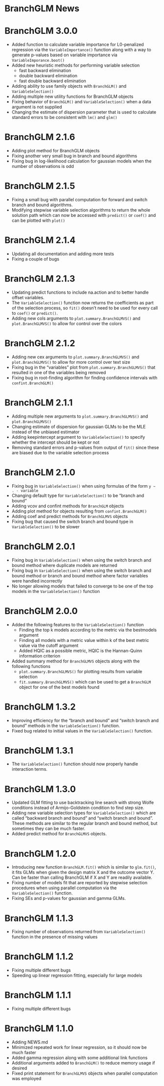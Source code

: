 BranchGLM News
================

# BranchGLM 3.0.0

- Added function to calculate variable importance for L0-penalized
  regression via the `VariableImportance()` function along with a way to
  generate p-values based on variable importance via
  `VariableImporance.boot()`
- Added new heuristic methods for performing variable selection
  - fast backward elimination
  - double backward elimination
  - fast double backward elimination
- Adding ability to use family objects with `BranchGLM()` and
  `VariableSelection()`
- Adding multiple new utility functions for BranchGLM objects
- Fixing behavior of `BranchGLM()` and `VariableSelection()` when a data
  argument is not supplied
- Changing the estimate of dispersion parameter that is used to
  calculate standard errors to be consistent with `lm()` and `glm()`

# BranchGLM 2.1.6

- Adding plot method for BranchGLM objects
- Fixing another very small bug in branch and bound algorithms
- Fixing bug in log-likelihood calculation for gaussian models when the
  number of observations is odd

# BranchGLM 2.1.5

- Fixing a small bug with parallel computation for forward and switch
  branch and bound algorithms.
- Modifying stepwise variable selection algorithms to return the whole
  solution path which can now be accessed with `predict()` or `coef()`
  and can be plotted with `plot()`

# BranchGLM 2.1.4

- Updating all documentation and adding more tests
- Fixing a couple of bugs

# BranchGLM 2.1.3

- Updating predict functions to include na.action and to better handle
  offset variables.
- The `VariableSelection()` function now returns the coefficients as
  part of the selection process, so `fit()` doesn’t need to be used for
  every call to `coef()` or `predict()`.
- Adding new cols arguments to `plot.summary.BranchGLMVS()` and
  `plot.BranchGLMVS()` to allow for control over the colors

# BranchGLM 2.1.2

- Adding new cex arguments to `plot.summary.BranchGLMVS()` and
  `plot.BranchGLMVS()` to allow for more control over text size
- Fixing bug in the “variables” plot from `plot.summary.BranchGLMVS()`
  that resulted in one of the variables being removed
- Fixing bug in root-finding algorithm for finding confidence intervals
  with `confint.BranchGLM()`

# BranchGLM 2.1.1

- Adding multiple new arguments to `plot.summary.BranchGLMVS()` and
  `plot.BranchGLMVS()`
- Changing estimate of dispersion for gaussian GLMs to be the MLE
  instead of the unbiased estimator
- Adding keepintercept argument to `VariableSelection()` to specify
  whether the intercept should be kept or not
- Removing standard errors and p-values from output of `fit()` since
  these are biased due to the variable selection process

# BranchGLM 2.1.0

- Fixing bug in `VariableSelection()` when using formulas of the form
  `y ~ . - variable`
- Changing default type for `VariableSelection()` to be “branch and
  bound”
- Adding vcov and confint methods for `BranchGLM` objects
- Adding plot method for objects resulting from `confint.BranchGLM()`
- Adding coef and predict methods for `BranchGLMVS` objects
- Fixing bug that caused the switch branch and bound type in
  `VariableSelection()` to be slower

# BranchGLM 2.0.1

- Fixing bug in `VariableSelection()` when using the switch branch and
  bound method where duplicate models are returned
- Fixing bug in `VariableSelection()` when using the switch branch and
  bound method or branch and bound method where factor variables were
  handled incorrectly
- No longer allowing models that failed to converge to be one of the top
  models in the `VariableSelection()` function

# BranchGLM 2.0.0

- Added the following features to the `VariableSelection()` function
  - Finding the top k models according to the metric via the bestmodels
    argument
  - Finding all models with a metric value within k of the best metric
    value via the cutoff argument
  - Added HQIC as a possible metric, HQIC is the Hannan-Quinn
    information criterion
- Added summary method for `BranchGLMVS` objects along with the
  following functions
  - `plot.summary.BranchGLMVS()` for plotting results from variable
    selection
  - `fit.summary.BranchGLMVS()` which can be used to get a `BranchGLM`
    object for one of the best models found

# BranchGLM 1.3.2

- Improving efficiency for the “branch and bound” and “switch branch and
  bound” methods in the `VariableSelection()` function.
- Fixed bug related to initial values in the `VariableSelection()`
  function.

# BranchGLM 1.3.1

- The `VariableSelection()` function should now properly handle
  interaction terms.

# BranchGLM 1.3.0

- Updated GLM fitting to use backtracking line search with strong Wolfe
  conditions instead of Armijo-Goldstein condition to find step size.
- Adding new variable selection types for `VariableSelection()` which
  are called “backward branch and bound” and “switch branch and bound”.
  These methods are similar to the regular branch and bound method, but
  sometimes they can be much faster.
- Added predict method for `BranchGLMVS` objects.

# BranchGLM 1.2.0

- Introducing new function `BranchGLM.fit()` which is similar to
  `glm.fit()`, it fits GLMs when given the design matrix X and the
  outcome vector Y. Can be faster than calling BranchGLM if X and Y are
  readily available.
- Fixing number of models fit that are reported by stepwise selection
  procedures when using parallel computation via the
  `VariableSelection()` function.
- Fixing SEs and p-values for gaussian and gamma GLMs.

# BranchGLM 1.1.3

- Fixing number of observations returned from `VariableSelection()`
  function in the presence of missing values

# BranchGLM 1.1.2

- Fixing multiple different bugs
- Speeding up linear regression fitting, especially for large models

# BranchGLM 1.1.1

- Fixing multiple different bugs

# BranchGLM 1.1.0

- Adding NEWS.md
- Minimized repeated work for linear regression, so it should now be
  much faster
- Added gamma regression along with some additional link functions
- Additional arguments added to `BranchGLM()` to reduce memory usage if
  desired
- Fixed print statement for `BranchGLMVS` objects when parallel
  computation was employed
